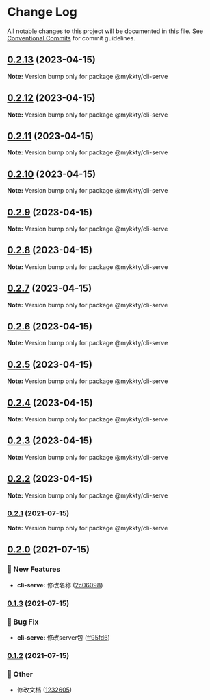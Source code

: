 # Change Log

All notable changes to this project will be documented in this file.
See [Conventional Commits](https://conventionalcommits.org) for commit guidelines.

## [0.2.13](https://github.com/willson-wang/lerna-demo/compare/@mykkty/cli-serve@0.2.12...@mykkty/cli-serve@0.2.13) (2023-04-15)

**Note:** Version bump only for package @mykkty/cli-serve





## [0.2.12](https://github.com/willson-wang/lerna-demo/compare/@mykkty/cli-serve@0.2.11...@mykkty/cli-serve@0.2.12) (2023-04-15)

**Note:** Version bump only for package @mykkty/cli-serve





## [0.2.11](https://github.com/willson-wang/lerna-demo/compare/@mykkty/cli-serve@0.2.10...@mykkty/cli-serve@0.2.11) (2023-04-15)

**Note:** Version bump only for package @mykkty/cli-serve





## [0.2.10](https://github.com/willson-wang/lerna-demo/compare/@mykkty/cli-serve@0.2.9...@mykkty/cli-serve@0.2.10) (2023-04-15)

**Note:** Version bump only for package @mykkty/cli-serve





## [0.2.9](https://github.com/willson-wang/lerna-demo/compare/@mykkty/cli-serve@0.2.8...@mykkty/cli-serve@0.2.9) (2023-04-15)

**Note:** Version bump only for package @mykkty/cli-serve





## [0.2.8](https://github.com/willson-wang/lerna-demo/compare/@mykkty/cli-serve@0.2.7...@mykkty/cli-serve@0.2.8) (2023-04-15)

**Note:** Version bump only for package @mykkty/cli-serve





## [0.2.7](https://github.com/willson-wang/lerna-demo/compare/@mykkty/cli-serve@0.2.6...@mykkty/cli-serve@0.2.7) (2023-04-15)

**Note:** Version bump only for package @mykkty/cli-serve





## [0.2.6](https://github.com/willson-wang/lerna-demo/compare/@mykkty/cli-serve@0.2.5...@mykkty/cli-serve@0.2.6) (2023-04-15)

**Note:** Version bump only for package @mykkty/cli-serve





## [0.2.5](https://github.com/willson-wang/lerna-demo/compare/@mykkty/cli-serve@0.2.4...@mykkty/cli-serve@0.2.5) (2023-04-15)

**Note:** Version bump only for package @mykkty/cli-serve





## [0.2.4](https://github.com/willson-wang/lerna-demo/compare/@mykkty/cli-serve@0.2.3...@mykkty/cli-serve@0.2.4) (2023-04-15)

**Note:** Version bump only for package @mykkty/cli-serve





## [0.2.3](https://github.com/willson-wang/lerna-demo/compare/@mykkty/cli-serve@0.2.2...@mykkty/cli-serve@0.2.3) (2023-04-15)

**Note:** Version bump only for package @mykkty/cli-serve





## [0.2.2](https://github.com/willson-wang/lerna-demo/compare/@mykkty/cli-serve@0.2.1...@mykkty/cli-serve@0.2.2) (2023-04-15)

**Note:** Version bump only for package @mykkty/cli-serve





### [0.2.1](https://github.com/willson-wang/lerna-demo/compare/@mykkty/cli-serve@0.2.0...@mykkty/cli-serve@0.2.1) (2021-07-15)

**Note:** Version bump only for package @mykkty/cli-serve





## [0.2.0](https://github.com/willson-wang/lerna-demo/compare/@mykkty/cli-serve@0.1.3...@mykkty/cli-serve@0.2.0) (2021-07-15)


### :rocket: New Features

* **cli-serve:** 修改名称 ([2c06098](https://github.com/willson-wang/lerna-demo/commit/2c06098136fed42b2770d7c11cafade5dc3c9983))



### [0.1.3](https://github.com/willson-wang/lerna-demo/compare/@mykkty/cli-serve@0.1.2...@mykkty/cli-serve@0.1.3) (2021-07-15)


### :bug: Bug Fix

* **cli-serve:** 修改server包 ([ff95fd6](https://github.com/willson-wang/lerna-demo/commit/ff95fd60e6ddd951affdf0acbe6b549f653daef5))



### [0.1.2](https://github.com/willson-wang/lerna-demo/compare/@mykkty/cli-serve@0.1.1...@mykkty/cli-serve@0.1.2) (2021-07-15)


### :mega: Other

* 修改文档 ([1232605](https://github.com/willson-wang/lerna-demo/commit/12326054a55f9871e05b687c901241b4a65a0d24))

